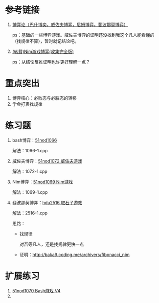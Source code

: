 # 参考链接

1. <a href="https://blog.csdn.net/ydjcs567/article/details/53337352">博弈论（巴什博奕，威佐夫博弈，尼姆博弈，斐波那契博弈）</a>

   ps：基础的一些博弈游戏。威佐夫博弈的证明还没找到我这个凡人能看懂的（找规律不算），暂时就记结论吧。

2. [(转载)Nim游戏博弈(收集完全版)](https://www.cnblogs.com/exponent/articles/2141477.html)

   ps：从结论反推证明也许更好理解一点？

# 重点突出

1. 博弈核心：必败态与必胜态的转移
2. 学会打表找规律

# 练习题

1. bash博弈：<a href="http://www.51nod.com/onlineJudge/questionCode.html#!problemId=1066">51nod1066</a>

   解法：1066-1.cpp

2. 威佐夫博弈：[51nod1072 威佐夫游戏](http://www.51nod.com/onlineJudge/questionCode.html#!problemId=1072)

   解法：1072-1.cpp

3. Nim博弈：[51nod1069 Nim游戏](http://www.51nod.com/onlineJudge/questionCode.html#!problemId=1069)

   解法：1069-1.cpp

4. 斐波那契博弈：[hdu2516 取石子游戏](http://acm.hdu.edu.cn/showproblem.php?pid=2516)

   解法：2516-1.cpp

   思路：

   * 找规律

     对吾等凡人，还是找规律更快一点

   * 证明：http://baka9.coding.me/archivers/fibonacci_nim

# 扩展练习

1. [51nod1070 Bash游戏 V4](http://www.51nod.com/onlineJudge/questionCode.html#!problemId=1070)
2. 